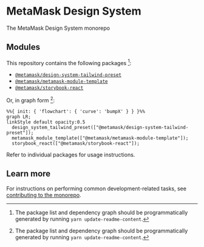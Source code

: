 # MetaMask Design System

The MetaMask Design System monorepo

## Modules

This repository contains the following packages [^fn1]:

<!-- start package list -->

- [`@metamask/design-system-tailwind-preset`](packages/design-system-tailwind-preset)
- [`@metamask/metamask-module-template`](packages/metamask-module-template)
- [`@metamask/storybook-react`](packages/storybook-react)

<!-- end package list -->

Or, in graph form [^fn1]:

<!-- start dependency graph -->

```mermaid
%%{ init: { 'flowchart': { 'curve': 'bumpX' } } }%%
graph LR;
linkStyle default opacity:0.5
  design_system_tailwind_preset(["@metamask/design-system-tailwind-preset"]);
  metamask_module_template(["@metamask/metamask-module-template"]);
  storybook_react(["@metamask/storybook-react"]);
```

<!-- end dependency graph -->

Refer to individual packages for usage instructions.

## Learn more

For instructions on performing common development-related tasks, see [contributing to the monorepo](./docs/contributing.md).

[^fn1]: The package list and dependency graph should be programmatically generated by running `yarn update-readme-content`.
